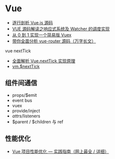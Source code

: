 # Vue

- [逐行剖析 Vue.js 源码](https://nlrx-wjc.github.io/Learn-Vue-Source-Code/)
- [VUE 源码解读之响应式系统及 Watcher 的调度实现](https://mp.weixin.qq.com/s/NsNlTCxl3F6JHXEt61-jMw)
- [从 0 到 1 实现一个简易版 Vuex](https://juejin.im/post/5e3771e4e51d4502671a444d)
- [带你全面分析 vue-router 源码（万字长文）](https://juejin.im/post/5e456513f265da573c0c6d4b)

vue nextTick

- [全面解析 Vue.nextTick 实现原理](https://juejin.im/entry/5aced80b518825482e39441e)
- [vm.\$nextTick](https://nlrx-wjc.github.io/Learn-Vue-Source-Code/instanceMethods/lifecycle.html#_3-vm-nexttick)

## 组件间通信

- props/\$emit
- event bus
- vuex
- provide/inject
- $attrs/$listeners
- $parent / $children 与 ref

## 性能优化

- [Vue 项目性能优化 — 实践指南（网上最全 / 详细）](https://juejin.im/post/5d548b83f265da03ab42471d)
